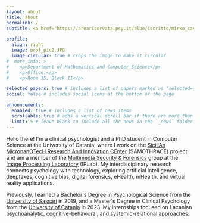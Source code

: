 ```yaml
---
layout: about
title: about
permalink: /
subtitle: <a href="https://areariservata.psy.it/albo/iscritto/mirko_casu_218564" target="_blank" rel="noopener">Clinical Psychologist</a>, PhD Student in Computer Science @ University of Catania.

profile:
  align: right
  image: prof_pic2.JPG
  image_circular: true # crops the image to make it circular
#  more_info: >
#    <p>Department of Mathematics and Computer Science</p>
#    <p>Office:</p>
#    <p>Room 35, Block II</p>

selected_papers: true # includes a list of papers marked as "selected={true}"
social: false # includes social icons at the bottom of the page

announcements:
  enabled: true # includes a list of news items
  scrollable: true # adds a vertical scroll bar if there are more than 3 news items
  limit: 5 # leave blank to include all the news in the `_news` folder
---
```


<p>
  <span data-i18n="about_preamble_part1">Hello there! I'm a clinical psychologist and a PhD student in Computer Science at the University of Catania, where I work on the </span>
  <a href="https://samothrace.eu/" target="_blank" rel="noopener">SiciliAn MicronanOTecH Research And Innovation CEnter</a>
  <span data-i18n="about_preamble_part2"> (SAMOTHRACE) project and am a member of the </span>
  <a href="https://iplab.dmi.unict.it/mfs/" target="_blank" rel="noopener">Multimedia Security & Forensics</a>
  <span data-i18n="about_preamble_part3"> group at the </span>
  <a href="https://iplab.dmi.unict.it/" target="_blank" rel="noopener">Image Processing Laboratory</a>
  <span data-i18n="about_preamble_part4"> (IPLab). My interdisciplinary research connects psychology with technology, exploring artificial intelligence, deepfakes, cognitive bias, digital forensics, eHealth, mHealth, and virtual reality applications.</span>
</p>

<p>
  <span data-i18n="about_education_part1">Previously, I earned a Bachelor's Degree in Psychological Science from the </span>
  <a href="https://www.uniss.it/en" target="_blank" rel="noopener">University of Sassari</a>
  <span data-i18n="about_education_part2"> in 2019, and a Master's Degree in Clinical Psychology from the </span>
  <a href="https://www.unict.it/en" target="_blank" rel="noopener">University of Catania</a>
  <span data-i18n="about_education_part3"> in 2023. My internships focused on Lacanian psychoanalytic, cognitive-behavioral, and systemic-relational approaches.</span>
</p>
